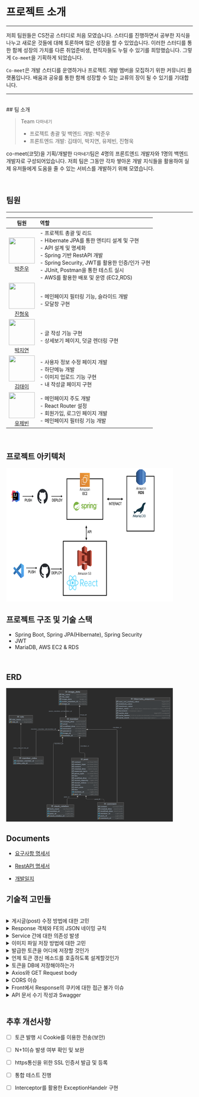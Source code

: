 # 프로젝트 소개

---


저희 팀원들은 CS전공 스터디로 처음 모였습니다. 스터디를 진행하면서 공부한 지식을 나누고 새로운 것들에 대해 토론하며 많은 성장을 할 수 있었습니다. 이러한 스터디를 통한 함께 성장의 가치를 다른 취업준비생, 현직자들도 누릴 수 있기를 희망했습니다. 그렇게 `Co-meet`을 기획하게 되었습니다.

`Co-meet`은 개발 스터디를 운영하거나 프로젝트 개발 멤버을 모집하기 위한 커뮤니티 플랫폼입니다. 배움과 공유를 통한 함께 성장할 수 있는 교류의 장이 될 수 있기를 기대합니다.

---

<br>
## 팀 소개

>Team `다마네기` <br>
> - 프로젝트 총괄 및 백엔드 개발: 박준우<br>
> - 프론트엔드 개발: 김태이, 박지연, 유제빈, 진형욱<br>
> 

co-meet(코밋)을 기획/개발한 `다마네기`팀은 4명의 프론트엔드 개발자와 1명의 백엔드 개발자로 구성되어있습니다. 저희 팀은 그동안 각자 쌓아온 개발 지식들을 활용하여 실제 유저들에게 도움을 줄 수 있는 서비스를 개발하기 위해 모였습니다.

<br>

## 팀원

---
| 팀원 | 역할 |
|:--:|:--|
| <img src="https://avatars.githubusercontent.com/u/10703437?s=120&v=4" width="70" height="70"> <br>[박준우](https://github.com/93jpark) |  - 프로젝트 총괄 및 리드 <br> - Hibernate JPA를 통한 엔티티 설계 및 구현 <br> - API 설계 및 명세화 <br> - Spring 기반 RestAPI 개발 <br> - Spring Security, JWT를 활용한 인증/인가 구현<br> - JUnit, Postman을 통한 테스트 실시 <br>  - AWS를 활용한 배포 및 운영 (EC2,RDS)    |
| <img src="https://avatars.githubusercontent.com/u/100752008?s=96&v=4" width="70" height="70"> <br>[진형욱](https://github.com/orgs/Tamanegi-seoul/people/huunguk) | - 메인페이지 필터링 기능, 슬라이드 개발<br> - 모달창 구현<br>  |
| <img src="https://avatars.githubusercontent.com/u/22023762?s=96&v=4" width="70" height="70"> <br>[박지연](https://github.com/orgs/Tamanegi-seoul/people/jiyeon22) |  - 글 작성 기능 구현<br> - 상세보기 페이지, 덧글 렌더링 구현<br>  |
| <img src="https://avatars.githubusercontent.com/u/106040138?s=96&v=4" width="70" height="70"> <br>[김태이](https://github.com/orgs/Tamanegi-seoul/people/taeyeess) | - 사용자 정보 수정 페이지 개발<br> - 하단메뉴 개발<br> - 이미지 업로드 기능 구현<br> - 내 작성글 페이지 구현<br>  |
| <img src="https://avatars.githubusercontent.com/u/80400157?s=96&v=4" width="70" height="70"> <br>[유제빈](https://github.com/orgs/Tamanegi-seoul/people/Yujaebin) |  - 메인페이지 주도 개발<br> - React Router 설정<br> - 회원가입, 로그인 페이지 개발<br> - 메인페이지 필터링 기능 개발<br>  |

<br>

## 프로젝트 아키텍처

<img src="/assets/images/project-architecture.jpeg" width="450" height="360">


<br>

## 프로젝트 구조 및 기술 스택

- Spring Boot, Spring JPA(Hibernate), Spring Security
- JWT
- MariaDB, AWS EC2 & RDS

<br>

## ERD

<img src="/assets/images/comeet-db.png" width="450" height="360">


<br>

## Documents

- [요구사항 명세서](https://temporal-tie-650.notion.site/26ecc9e13b114ba5908cdf308a24c7fc)

- [RestAPI 명세서](https://docs.google.com/spreadsheets/d/14jZsVFbIVOiChAX0vDx1bMsGLhW0lYa-efDRx9FVq6Y/edit#gid=0)

- [개발일지](https://docs.google.com/spreadsheets/d/1JbBsHJf1QMLOI4wpm6DCsqqa9aH1xJd8F5Pvpjw9WPM/edit#gid=0)


## 기술적 고민들

<br>
<details>
    <summary>게시글(post) 수정 방법에 대한 고민</summary>
    <div markdown="1">       

    😎숨겨진 내용😎

    </div>
</details>

<details>
    <summary>Response 객체와 FE의 JSON 네이밍 규칙</summary>
    <div markdown="1">       

    😎숨겨진 내용😎

    </div>
</details>


<details>
    <summary>Service 간에 대한 의존성 발생</summary>
    <div markdown="1">       

    😎숨겨진 내용😎

    </div>
</details>


<details>
    <summary>이미지 파일 저장 방법에 대한 고민</summary>
    <div markdown="1">       

    😎숨겨진 내용😎

    </div>
</details>


<details>
    <summary>발급한 토큰을 어디에 저장할 것인가</summary>
    <div markdown="1">       

    😎숨겨진 내용😎

    </div>
</details>


<details>
    <summary>언제 토큰 갱신 메소드를 호출하도록 설계할것인가</summary>
    <div markdown="1">       

    😎숨겨진 내용😎

    </div>
</details>


<details>
    <summary>토큰을 DB에 저장해야하는가</summary>
    <div markdown="1">       

    😎숨겨진 내용😎

    </div>
</details>


<details>
    <summary>Axios와 GET Request body</summary>
    <div markdown="1">       

    😎숨겨진 내용😎

    </div>
</details>


<details>
    <summary>CORS 이슈</summary>
    <div markdown="1">       

    😎숨겨진 내용😎

    </div>
</details>


<details>
    <summary>Front에서 Response의 쿠키에 대한 접근 불가 이슈</summary>
    <div markdown="1">       

    😎숨겨진 내용😎

    </div>
</details>


<details>
    <summary>API 문서 수기 작성과 Swagger</summary>
    <div markdown="1">       

    😎숨겨진 내용😎

    </div>
</details>
<br>



## 추후 개선사항

- [ ] 토큰 발행 시 Cookie를 이용한 전송(보안)
- [ ] N+1이슈 발생 여부 확인 및 보완
- [ ] https통신을 위한 SSL 인증서 발급 및 등록
- [ ] 통합 테스트 진행
- [ ] Interceptor를 활용한 ExceptionHandelr 구현



